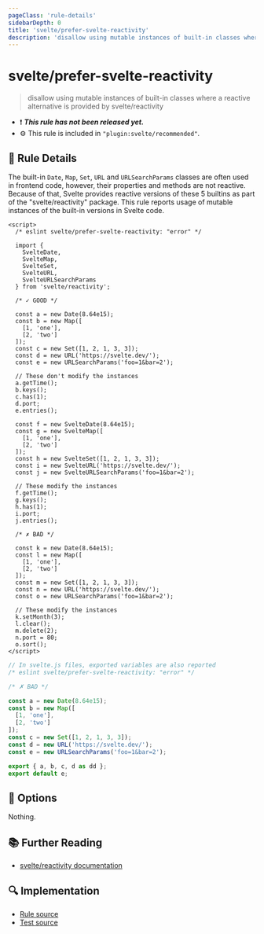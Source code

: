 ```yaml
---
pageClass: 'rule-details'
sidebarDepth: 0
title: 'svelte/prefer-svelte-reactivity'
description: 'disallow using mutable instances of built-in classes where a reactive alternative is provided by svelte/reactivity'
---
```


# svelte/prefer-svelte-reactivity

> disallow using mutable instances of built-in classes where a reactive alternative is provided by svelte/reactivity

- :exclamation: <badge text="This rule has not been released yet." vertical="middle" type="error"> **_This rule has not been released yet._** </badge>
- :gear: This rule is included in `"plugin:svelte/recommended"`.

## :book: Rule Details

The built-in `Date`, `Map`, `Set`, `URL` and `URLSearchParams` classes are often used in frontend code, however, their properties and methods are not reactive. Because of that, Svelte provides reactive versions of these 5 builtins as part of the "svelte/reactivity" package. This rule reports usage of mutable instances of the built-in versions in Svelte code.

<!--eslint-skip-->

```svelte
<script>
  /* eslint svelte/prefer-svelte-reactivity: "error" */

  import {
    SvelteDate,
    SvelteMap,
    SvelteSet,
    SvelteURL,
    SvelteURLSearchParams
  } from 'svelte/reactivity';

  /* ✓ GOOD */

  const a = new Date(8.64e15);
  const b = new Map([
    [1, 'one'],
    [2, 'two']
  ]);
  const c = new Set([1, 2, 1, 3, 3]);
  const d = new URL('https://svelte.dev/');
  const e = new URLSearchParams('foo=1&bar=2');

  // These don't modify the instances
  a.getTime();
  b.keys();
  c.has(1);
  d.port;
  e.entries();

  const f = new SvelteDate(8.64e15);
  const g = new SvelteMap([
    [1, 'one'],
    [2, 'two']
  ]);
  const h = new SvelteSet([1, 2, 1, 3, 3]);
  const i = new SvelteURL('https://svelte.dev/');
  const j = new SvelteURLSearchParams('foo=1&bar=2');

  // These modify the instances
  f.getTime();
  g.keys();
  h.has(1);
  i.port;
  j.entries();

  /* ✗ BAD */

  const k = new Date(8.64e15);
  const l = new Map([
    [1, 'one'],
    [2, 'two']
  ]);
  const m = new Set([1, 2, 1, 3, 3]);
  const n = new URL('https://svelte.dev/');
  const o = new URLSearchParams('foo=1&bar=2');

  // These modify the instances
  k.setMonth(3);
  l.clear();
  m.delete(2);
  n.port = 80;
  o.sort();
</script>
```

```js
// In svelte.js files, exported variables are also reported
/* eslint svelte/prefer-svelte-reactivity: "error" */

/* ✗ BAD */

const a = new Date(8.64e15);
const b = new Map([
  [1, 'one'],
  [2, 'two']
]);
const c = new Set([1, 2, 1, 3, 3]);
const d = new URL('https://svelte.dev/');
const e = new URLSearchParams('foo=1&bar=2');

export { a, b, c, d as dd };
export default e;
```

## :wrench: Options

Nothing.

## :books: Further Reading

- [svelte/reactivity documentation](https://svelte.dev/docs/svelte/svelte-reactivity)

## :mag: Implementation

- [Rule source](https://github.com/sveltejs/eslint-plugin-svelte/blob/main/packages/eslint-plugin-svelte/src/rules/prefer-svelte-reactivity.ts)
- [Test source](https://github.com/sveltejs/eslint-plugin-svelte/blob/main/packages/eslint-plugin-svelte/tests/src/rules/prefer-svelte-reactivity.ts)
